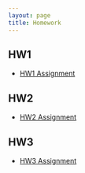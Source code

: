 ```yaml
---
layout: page
title: Homework
---
```



## HW1

* [HW1 Assignment](https://github.com/datasciencelabs/2016/tree/master/homework/HW1)

## HW2

* [HW2 Assignment](https://github.com/datasciencelabs/2016/blob/master/homework/HW2)

## HW3

* [HW3 Assignment](https://github.com/datasciencelabs/2016/blob/master/homework/HW3)